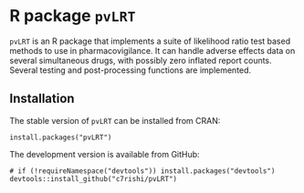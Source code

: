# R package `pvLRT`

`pvLRT` is an R package that implements a suite of likelihood ratio test based methods to use in pharmacovigilance. It can handle adverse effects data on several simultaneous drugs, with possibly zero inflated report counts. Several testing and post-processing functions are implemented.



## Installation

The stable version of `pvLRT` can be installed from CRAN:
```
install.packages("pvLRT")
```
The development version is available from GitHub:
```
# if (!requireNamespace("devtools")) install.packages("devtools")
devtools::install_github("c7rishi/pvLRT")
```
